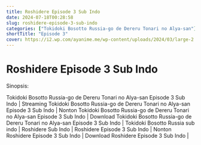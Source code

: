 ```yaml
---
title: Roshidere Episode 3 Sub Indo
date: 2024-07-18T00:28:58
slug: roshidere-episode-3-sub-indo
categories: ["Tokidoki Bosotto Russia-go de Dereru Tonari no Alya-san"]
shortTitle: "Episode 3"
cover: https://i2.wp.com/ayanime.me/wp-content/uploads/2024/03/large-2.jpg
---
```


# Roshidere Episode 3 Sub Indo

<iframe-loader iframe-src1="https://play.ayanime.me/include/fluidplayer/fluidplayer.php?VideoSrc1=https%3A%2F%2Fdrive.google.com%2Ffile%2Fd%2F1xjPwcTgIfhvfcMntP9wRhVKPrTbEvWcN%2Fview%3Fusp%3Ddrive_link&VideoType1=video%2Fmp4&VideoQuality1=480p&VideoSrc2=https%3A%2F%2Fdrive.google.com%2Ffile%2Fd%2F1NQJzVBxfonzXoNxq4eOOWDIFYWG3C385%2Fview%3Fusp%3Ddrive_link&VideoType2=video%2Fmp4&VideoQuality2=720p&VideoSrc3=https%3A%2F%2Fdrive.google.com%2Ffile%2Fd%2F1DURwRDqkcwRuxRSL1xAEL51ZnlOadMOQ%2Fview%3Fusp%3Ddrive_link&VideoType3=video%2Fmp4&VideoQuality3=1080p&VideoSrc4=&VideoType4=&VideoQuality4=&VideoPoster=&VideoTrack1=&kind1=&srclang1=&label1=&default1=&VideoTrack2=&kind2=&srclang2=&label2=&default2=&player=fluid+player&server=Drive+API&api=&width=100%25&height=900px" iframe-src2="https://drive.google.com/file/d/1DURwRDqkcwRuxRSL1xAEL51ZnlOadMOQ/preview"></iframe-loader>

Sinopsis:
<p>Tokidoki Bosotto Russia-go de Dereru Tonari no Alya-san Episode 3 Sub Indo | Streaming Tokidoki Bosotto Russia-go de Dereru Tonari no Alya-san Episode 3 Sub Indo | Nonton Tokidoki Bosotto Russia-go de Dereru Tonari no Alya-san Episode 3 Sub Indo | Download Tokidoki Bosotto Russia-go de Dereru Tonari no Alya-san Episode 3 Sub Indo | Tokidoki Bosotto Russia sub indo | Roshidere Sub Indo | Roshidere Episode 3 Sub Indo | Nonton Roshidere Episode 3 Sub Indo | Download Roshidere Episode 3 Sub Indo |</p>

